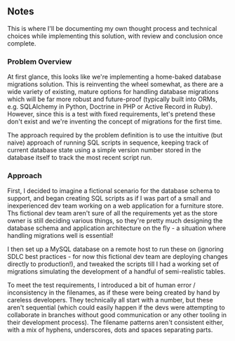 
## Notes

This is where I'll be documenting my own thought process and technical 
choices while implementing this solution, with review and conclusion once 
complete.

### Problem Overview

At first glance, this looks like we're implementing a home-baked database migrations solution.
This is reinventing the wheel somewhat, as there are a wide variety of existing, mature 
options for handling database migrations which will be far more robust and future-proof 
(typically built into ORMs, e.g. SQLAlchemy in Python, Doctrine in PHP or Active Record in Ruby).
However, since this is a test with fixed requirements, let's pretend these don't exist
and we're inventing the concept of migrations for the first time.

The approach required by the problem definition is to use the intuitive (but naive) 
approach of running SQL scripts in sequence, keeping track of current database state using 
a simple version number stored in the database itself to track the most recent script run.

### Approach

First, I decided to imagine a fictional scenario for the database schema to support, 
and began creating SQL scripts as if I was part of a small and inexperienced dev team 
working on a web application for a furniture store.
Ths fictional dev team aren't sure of all the requirements yet as the store owner
is still deciding various things, so they're pretty much designing the database schema
and application architecture on the fly - a situation where handling migrations well
is essential!

I then set up a MySQL database on a remote host to run these on (ignoring SDLC best 
practices - for now this fictional dev team are deploying changes directly to production!),
and tweaked the scripts till I had a working set of migrations simulating the development
of a handful of semi-realistic tables.

To meet the test requirements, I introduced a bit of human error / inconsistency in the 
filenames, as if these were being created by hand by careless developers.
They technically all start with a number, but these aren't sequential (which could easily
happen if the devs were attempting to collaborate in branches without good communication or 
any other tooling in their development process).
The filename patterns aren't consistent either, with a mix of hyphens, underscores, dots 
and spaces separating parts.
